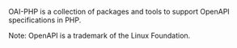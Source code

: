 OAI-PHP is a collection of packages and tools to support OpenAPI specifications in PHP.

Note: OpenAPI is a trademark of the Linux Foundation.
